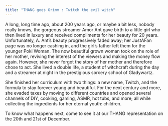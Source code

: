```yaml
---
title: "THANG goes Grimm : Twitch the evil witch"
---
```

A long, long time ago, about 200 years ago, or maybe a bit less, nobody really knows, the gorgeous streamer Amor Ant gave birth to a little girl who then lived in luxury and received compliments for her beauty for 20 years. Unfortunately, A. Ant’s beauty progressively faded away; her JustAFan page was no longer cashing in, and the girl’s father left them for the younger Poki Woman. The now beautiful grown woman took on the role of her mother, reviving the interest of the viewers and making the money flow again. However, she never forgot the story of her mother and therefore chose to act. She lived a double life, a student of witchcraft during the day and a streamer at night in the prestigious sorcery school of Gladywartz.

She finished her curriculum with two things: a new name, Twitch, and the formula to stay forever young and beautiful. For the next century and more, she evaded taxes by moving to different countries and opened several channels of DIY, cooking, gaming, ASMR, hot tubs, and more; all while collecting the ingredients for her eternal youth: children.

To know what happens next, come to see it at our THANG representation on the 20th and 21st of December.